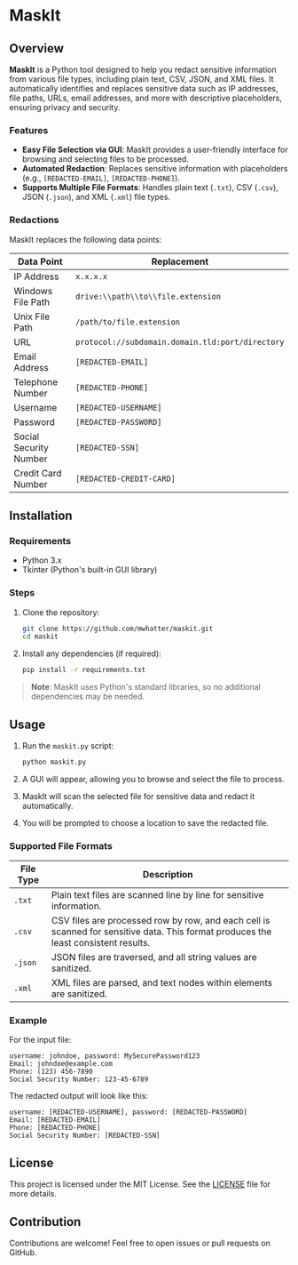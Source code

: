 # MaskIt

## Overview

**MaskIt** is a Python tool designed to help you redact sensitive information from various file types, including plain text, CSV, JSON, and XML files. It automatically identifies and replaces sensitive data such as IP addresses, file paths, URLs, email addresses, and more with descriptive placeholders, ensuring privacy and security.

### Features

- **Easy File Selection via GUI**: MaskIt provides a user-friendly interface for browsing and selecting files to be processed.
- **Automated Redaction**: Replaces sensitive information with placeholders (e.g., `[REDACTED-EMAIL]`, `[REDACTED-PHONE]`).
- **Supports Multiple File Formats**: Handles plain text (`.txt`), CSV (`.csv`), JSON (`.json`), and XML (`.xml`) file types.

### Redactions

MaskIt replaces the following data points:

| Data Point               | Replacement               |
|--------------------------|---------------------------|
| IP Address               | `x.x.x.x`                 |
| Windows File Path        | `drive:\\path\\to\\file.extension` |
| Unix File Path           | `/path/to/file.extension`  |
| URL                      | `protocol://subdomain.domain.tld:port/directory` |
| Email Address            | `[REDACTED-EMAIL]`        |
| Telephone Number         | `[REDACTED-PHONE]`        |
| Username                 | `[REDACTED-USERNAME]`     |
| Password                 | `[REDACTED-PASSWORD]`     |
| Social Security Number   | `[REDACTED-SSN]`          |
| Credit Card Number       | `[REDACTED-CREDIT-CARD]`  |

## Installation

### Requirements

- Python 3.x
- Tkinter (Python's built-in GUI library)

### Steps

1. Clone the repository:

    ```bash
    git clone https://github.com/mwhatter/maskit.git
    cd maskit
    ```

2. Install any dependencies (if required):

    ```bash
    pip install -r requirements.txt
    ```

> **Note**: MaskIt uses Python's standard libraries, so no additional dependencies may be needed.

## Usage

1. Run the `maskit.py` script:

    ```bash
    python maskit.py
    ```

2. A GUI will appear, allowing you to browse and select the file to process.

3. MaskIt will scan the selected file for sensitive data and redact it automatically.

4. You will be prompted to choose a location to save the redacted file.

### Supported File Formats

| File Type | Description                                        |
|-----------|----------------------------------------------------|
| `.txt`    | Plain text files are scanned line by line for sensitive information. |
| `.csv`    | CSV files are processed row by row, and each cell is scanned for sensitive data. This format produces the least consistent results.|
| `.json`   | JSON files are traversed, and all string values are sanitized.        |
| `.xml`    | XML files are parsed, and text nodes within elements are sanitized.   |

### Example


For the input file:

```
username: johndoe, password: MySecurePassword123
Email: johndoe@example.com
Phone: (123) 456-7890
Social Security Number: 123-45-6789
```

The redacted output will look like this:

```
username: [REDACTED-USERNAME], password: [REDACTED-PASSWORD]
Email: [REDACTED-EMAIL]
Phone: [REDACTED-PHONE]
Social Security Number: [REDACTED-SSN]
```

## License

This project is licensed under the MIT License. See the [LICENSE](LICENSE) file for more details.

## Contribution

Contributions are welcome! Feel free to open issues or pull requests on GitHub.

